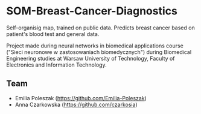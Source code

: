 # SOM-Breast-Cancer-Diagnostics

Self-organisig map, trained on public data. Predicts breast cancer based on patient's blood test and general data.

Project made during neural networks in biomedical applications course ("Sieci neuronowe w zastosowaniach biomedycznych")
during Biomedical Engineering studies at Warsaw University of Technology, Faculty of Electronics and Information Technology.

## Team
- Emilia Poleszak (https://github.com/Emilia-Poleszak)
- Anna Czarkowska (https://github.com/czarkosia)
